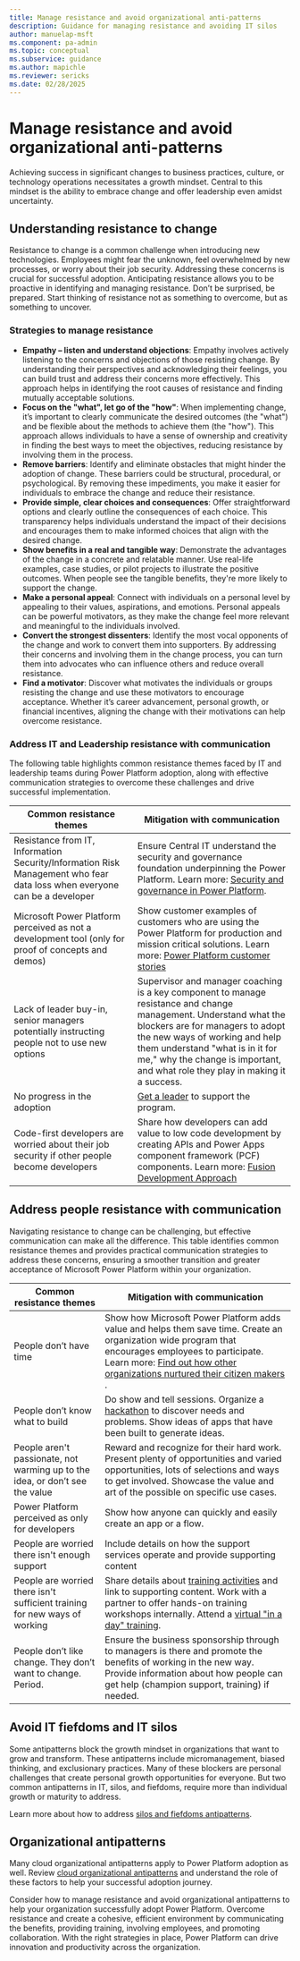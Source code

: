 ```yaml
---
title: Manage resistance and avoid organizational anti-patterns
description: Guidance for managing resistance and avoiding IT silos
author: manuelap-msft
ms.component: pa-admin
ms.topic: conceptual
ms.subservice: guidance
ms.author: mapichle
ms.reviewer: sericks
ms.date: 02/28/2025
---
```


# Manage resistance and avoid organizational anti-patterns

Achieving success in significant changes to business practices, culture, or technology operations necessitates a growth mindset. Central to this mindset is the ability to embrace change and offer leadership even amidst uncertainty.

## Understanding resistance to change

Resistance to change is a common challenge when introducing new technologies. Employees might fear the unknown, feel overwhelmed by new processes, or worry about their job security. Addressing these concerns is crucial for successful adoption. Anticipating resistance allows you to be proactive in identifying and managing resistance.​ Don’t be surprised, be prepared.​ Start thinking of resistance not as something to overcome, but as something to uncover.

### Strategies to manage resistance

- **Empathy – listen and understand objections**: Empathy involves actively listening to the concerns and objections of those resisting change. By understanding their perspectives and acknowledging their feelings, you can build trust and address their concerns more effectively. This approach helps in identifying the root causes of resistance and finding mutually acceptable solutions.
- **Focus on the "what", let go of the "how"**: When implementing change, it’s important to clearly communicate the desired outcomes (the "what") and be flexible about the methods to achieve them (the "how"). This approach allows individuals to have a sense of ownership and creativity in finding the best ways to meet the objectives, reducing resistance by involving them in the process.
- **Remove barriers**: Identify and eliminate obstacles that might hinder the adoption of change. These barriers could be structural, procedural, or psychological. By removing these impediments, you make it easier for individuals to embrace the change and reduce their resistance.
- **Provide simple, clear choices and consequences**: Offer straightforward options and clearly outline the consequences of each choice. This transparency helps individuals understand the impact of their decisions and encourages them to make informed choices that align with the desired change.
- **Show benefits in a real and tangible way**: Demonstrate the advantages of the change in a concrete and relatable manner. Use real-life examples, case studies, or pilot projects to illustrate the positive outcomes. When people see the tangible benefits, they're more likely to support the change.
- **Make a personal appeal**: Connect with individuals on a personal level by appealing to their values, aspirations, and emotions. Personal appeals can be powerful motivators, as they make the change feel more relevant and meaningful to the individuals involved.
- **Convert the strongest dissenters**: Identify the most vocal opponents of the change and work to convert them into supporters. By addressing their concerns and involving them in the change process, you can turn them into advocates who can influence others and reduce overall resistance.
- **Find a motivator**: Discover what motivates the individuals or groups resisting the change and use these motivators to encourage acceptance. Whether it’s career advancement, personal growth, or financial incentives, aligning the change with their motivations can help overcome resistance.

### Address IT and Leadership resistance with communication

The following table highlights common resistance themes faced by IT and leadership teams during Power Platform adoption, along with effective communication strategies to overcome these challenges and drive successful implementation.

| Common resistance themes | Mitigation with communication​ |
| --- | --- | 
| Resistance from IT, Information Security/Information Risk Management who fear data loss when everyone can be a developer | Ensure Central IT understand the security and governance foundation underpinning the Power Platform. Learn more: [Security and governance in Power Platform](/power-platform/admin/security). |
| Microsoft Power Platform perceived as not a development tool (only for proof of concepts and demos) | Show customer examples of customers who are using the Power Platform for production and mission critical solutions. Learn more: [Power Platform customer stories](https://www.microsoft.com/power-platform/blog/power-apps/power-platform-stories/) |
| Lack of leader buy-in, senior managers potentially instructing people ​not to use new options | Supervisor and manager coaching is a key component to manage resistance and change management. Understand what the blockers are for managers to adopt the new ways of working and help them understand "what is in it for me," why the change is important, and what role they play in making it a success. |
| No progress in the adoption | [Get a leader](executive-sponsorship.md) to support the program. |
| Code-first developers are worried about their job security if other people become developers | Share how developers can add value to low code development by creating APIs and Power Apps component framework (PCF) components. Learn more: [Fusion Development Approach](/power-apps/guidance/fusion-dev-ebook/) |

## Address people resistance with communication​

Navigating resistance to change can be challenging, but effective communication can make all the difference. This table identifies common resistance themes and provides practical communication strategies to address these concerns, ensuring a smoother transition and greater acceptance of Microsoft Power Platform within your organization.

| Common resistance themes​ | Mitigation with communication |
| --- | --- |
| People don’t have time​ | Show how Microsoft Power Platform adds value and helps them save time. Create an organization wide program that encourages employees to participate. Learn more: [Find out how other organizations nurtured their citizen makers​](https://www.microsoft.com/power-platform/blog/power-apps/power-platform-stories#maker-persona). |
| People don’t know what to build​ | Do show and tell sessions. Organize a [hackathon](hackathons.md) to discover needs and problems. Show ideas of apps that have been built to generate ideas.  |
| People aren't passionate, not warming up to the idea, or don’t see the value​ |Reward and recognize for their hard work. Present plenty of opportunities and varied opportunities, lots of selections and ways to get involved. Showcase the value and art of the possible on specific use cases.​|
| Power Platform perceived as only for developers​ | Show how anyone can quickly and easily create an app or a flow.  |
| People are worried there isn't enough support ​| Include details on how the support services operate and provide supporting content​ |
| People are worried there isn't sufficient training for new ways of working​ | Share details about [training activities](training-strategy.md) and link to supporting content. Work with a partner to offer hands-on training workshops internally. Attend a [virtual "in a day" training](/power-platform/instructor-led-training).​ |
| People don’t like change. They don’t want to change. Period.​ | Ensure the business sponsorship through to managers is there and promote the benefits of working in the new way. Provide information about how people can get help (champion support, training) if needed. ​|

## Avoid IT fiefdoms and IT silos

Some antipatterns block the growth mindset in organizations that want to grow and transform. These antipatterns include micromanagement, biased thinking, and exclusionary practices. Many of these blockers are personal challenges that create personal growth opportunities for everyone. But two common antipatterns in IT, silos, and fiefdoms, require more than individual growth or maturity to address.

Learn more about how to address [silos and fiefdoms antipatterns](/azure/cloud-adoption-framework/organize/fiefdoms-silos).

## Organizational antipatterns

Many cloud organizational antipatterns apply to Power Platform adoption as well. Review [cloud organizational antipatterns](/azure/cloud-adoption-framework/antipatterns/organize-antipatterns) and understand the role of these factors to help your successful adoption journey.

Consider how to manage resistance and avoid organizational antipatterns to help your organization successfully adopt Power Platform. Overcome resistance and create a cohesive, efficient environment by communicating the benefits, providing training, involving employees, and promoting collaboration. With the right strategies in place, Power Platform can drive innovation and productivity across the organization.
